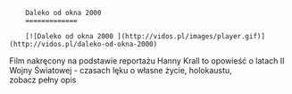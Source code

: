 
        Daleko od okna 2000 
        =============
        
        [![Daleko od okna 2000 ](http://vidos.pl/images/player.gif)](http://vidos.pl/daleko-od-okna-2000)
        
        
 Film nakręcony na podstawie reportażu Hanny Krall to opowieść o latach II Wojny Światowej - czasach lęku o własne życie, holokaustu, zobacz pełny opis
    